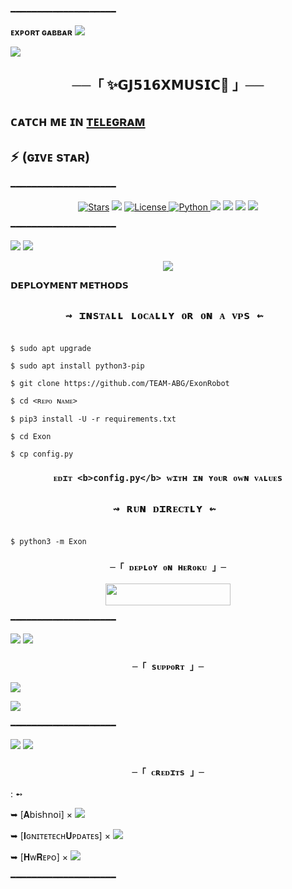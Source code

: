 ━━━━━━━━━━━━━━━━━━━━ 

 **ᴇxᴘᴏʀᴛ ɢᴀʙʙᴀʀ** 
 <img src="https://user-images.githubusercontent.com/73097560/115834477-dbab4500-a447-11eb-908a-139a6edaec5c.gif"> 

 <img src="https://user-images.githubusercontent.com/73097560/115834477-dbab4500-a447-11eb-908a-139a6edaec5c.gif"> 

  <h2 align="center"> 
 ──「 ✨𝗚𝗝𝟱𝟭𝟲𝗫𝗠𝗨𝗦𝗜𝗖🥀 」── 

 </h2> 


  ## ᴄᴀᴛᴄʜ ᴍᴇ ɪɴ [ᴛᴇʟᴇɢʀᴀᴍ](https://t.me/export_gabbar)  

  ## ⚡ (ɢɪᴠᴇ sᴛᴀʀ) 
 
  ━━━━━━━━━━━━━━━━━━━━ 
<p align="center"> 
 <a href="https://github.com/TheFunkyFox/FallenRobot/stargazers"><img src="https://img.shields.io/github/stars/TheFunkyFox/FallenRobot?color=black&logo=github&logoColor=black&style=for-the-badge" alt="Stars" /></a> 
 <a href="https://github.com/TheFunkyFox/FallenRobot/network/members"> <img src="https://img.shields.io/github/forks/TheFunkyFox/FallenRobot?color=black&logo=github&logoColor=black&style=for-the-badge" /></a> 
 <a href="https://github.com/TheFunkyFox/FallenRobot/blob/master/LICENSE"> <img src="https://img.shields.io/badge/License-MIT-blueviolet?style=for-the-badge" alt="License" /> </a> <a href="https://www.python.org/"> <img src="https://img.shields.io/badge/Written%20in-Python-skyblue?style=for-the-badge&logo=python" alt="Python" /> </a> 
 <a href="https://pypi.org/project/Telethon/"> <img src="https://img.shields.io/pypi/v/telethon?color=white&label=telethon&logo=python&logoColor=blue&style=for-the-badge" /></a> <a href="https://pypi.org/project/Pyrogram/"> <img src="https://img.shields.io/pypi/v/pyrogram?color=white&label=pyrogram&logo=python&logoColor=blue&style=for-the-badge" /></a> 
 <a href="https://github.com/TheFunkyFox/FallenRobot"> <img src="https://img.shields.io/github/repo-size/TheFunkyFox/FallenRobot?color=skyblue&logo=github&logoColor=blue&style=for-the-badge" /></a> 
 <a href="https://github.com/TheFunkyFox/FallenRobot/commits/TheFunkyFox"> <img src="https://img.shields.io/github/last-commit/TheFunkyFox/FallenRobot?color=black&logo=github&logoColor=black&style=for-the-badge" /></a> 

 </p> 

 

  

 ━━━━━━━━━━━━━━━━━━━━ 

 <img src="https://user-images.githubusercontent.com/73097560/115834477-dbab4500-a447-11eb-908a-139a6edaec5c.gif"> 

 <img src="https://user-images.githubusercontent.com/73097560/115834477-dbab4500-a447-11eb-908a-139a6edaec5c.gif"> 

  

 <p align="center"> 

   <img src="https://telegra.ph/file/03264297589e442200052.jpg"> 

 </p> 

  

 <p align="center"> 

 <b>𝗗𝗘𝗣𝗟𝗢𝗬𝗠𝗘𝗡𝗧 𝗠𝗘𝗧𝗛𝗢𝗗𝗦</b> 

 </p> 

  

 <h2 align="center">  

    ⇝ ɪɴsᴛᴀʟʟ ʟᴏᴄᴀʟʟʏ ᴏʀ ᴏɴ ᴀ ᴠᴘs ⇜ 

 </h2> 

  

 ```console 

 $ sudo apt upgrade 

 $ sudo apt install python3-pip 

 $ git clone https://github.com/TEAM-ABG/ExonRobot 

 $ cd <ʀᴇᴘᴏ ɴᴀᴍᴇ> 

 $ pip3 install -U -r requirements.txt 

 $ cd Exon 

 $ cp config.py 

 ``` 

   

 <h3 align="center">  

     ᴇᴅɪᴛ <b>config.py</b> ᴡɪᴛʜ ɪɴ ʏᴏᴜʀ ᴏᴡɴ ᴠᴀʟᴜᴇs 

 </h3> 

  

 <h2 align="center">  

    ⇝ ʀᴜɴ ᴅɪʀᴇᴄᴛʟʏ ⇜ 

 </h2> 

  

 ```console 

 $ python3 -m Exon 

 ``` 

  

  

  

  

  

  

 <h3 align="center"> 

     ─「 ᴅᴇᴩʟᴏʏ ᴏɴ ʜᴇʀᴏᴋᴜ 」─ 

 </h3> 

  

 <p align="center"><a href="https://heroku-deployer.herokuapp.com"> <img src="https://img.shields.io/badge/Redirect%20To%20Heroku-black?style=for-the-badge&logo=heroku" width="200" height="35.45"/></a></p> 

  

  

 ━━━━━━━━━━━━━━━━━━━━ 

  

 <img src="https://user-images.githubusercontent.com/73097560/115834477-dbab4500-a447-11eb-908a-139a6edaec5c.gif"> 

 <img src="https://user-images.githubusercontent.com/73097560/115834477-dbab4500-a447-11eb-908a-139a6edaec5c.gif"> 

  

  

 <h3 align="center"> 

     ─「 sᴜᴩᴩᴏʀᴛ 」─ 

 </h3> 

  

 <p align="center"> 

 <a href="https://telegram.me/AbishnoiMF"><img src="https://img.shields.io/badge/-Support%20Group-blue.svg?style=for-the-badge&logo=Telegram"></a> 

 </p> 

 <p align="center"> 

 <a href="https://telegram.me/Abishnoi1M"><img src="https://img.shields.io/badge/Abishnoi%20-blue.svg?style=for-the-badge&logo=Telegram"></a> 

 </p> 

  

 ━━━━━━━━━━━━━━━━━━━━ 

 <img src="https://user-images.githubusercontent.com/73097560/115834477-dbab4500-a447-11eb-908a-139a6edaec5c.gif"> 

 <img src="https://user-images.githubusercontent.com/73097560/115834477-dbab4500-a447-11eb-908a-139a6edaec5c.gif"> 

  

  

 <h3 align="center"> 

     ─「 ᴄʀᴇᴅɪᴛs 」─ 

 </h3> 

  : ➻ 

  

 ➥ [𝐀𝖻𝗂𝗌𝗁𝗇𝗈𝗂] × <a href="https://github.com/KingAbishnoi" alt="KingAbishnoi"> <img src="https://img.shields.io/badge/KINGABISHNOI-90302f?logo=github" /></a>   

  

 ➥ [𝐈ɢɴɪᴛᴇᴛᴇᴄʜ𝐔ᴘᴅᴀᴛᴇs] × <a href="https://t.me/IgniteTechDivision" alt="Ignitetech"> <img src="https://img.shields.io/badge/HW-90302f?logo=github" /></a>   

  

  

 ➥ [𝐇ᴡ𝐑ᴇᴘᴏ] × <a href="https://github.com/ArshCypherZ/HWBot" alt="Ignitetech"> <img src="https://img.shields.io/badge/HWREPO-90302f?logo=github" /></a>   

 ━━━━━━━━━━━━━━━━━━━━
